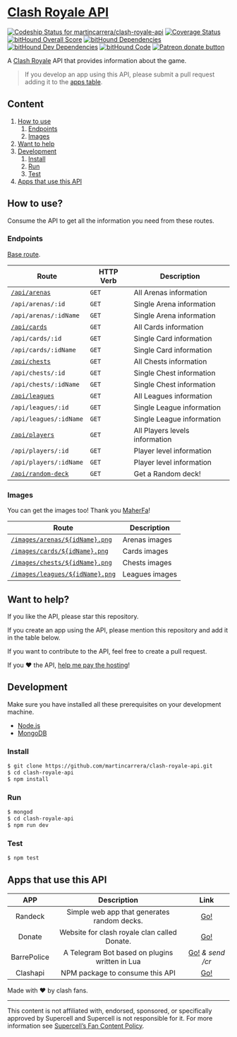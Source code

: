 # [Clash Royale API](http://www.clashapi.xyz/)
[![Codeship Status for martincarrera/clash-royale-api](https://codeship.com/projects/4f412dd0-0006-0134-4d8c-1e95689fe79f/status?branch=master)](https://codeship.com/projects/153028) [![Coverage Status](https://coveralls.io/repos/github/martincarrera/clash-royale-api/badge.svg?branch=master)](https://coveralls.io/github/martincarrera/clash-royale-api?branch=master) [![bitHound Overall Score](https://www.bithound.io/github/martincarrera/clash-royale-api/badges/score.svg)](https://www.bithound.io/github/martincarrera/clash-royale-api) [![bitHound Dependencies](https://www.bithound.io/github/martincarrera/clash-royale-api/badges/dependencies.svg)](https://www.bithound.io/github/martincarrera/clash-royale-api/master/dependencies/npm) [![bitHound Dev Dependencies](https://www.bithound.io/github/martincarrera/clash-royale-api/badges/devDependencies.svg)](https://www.bithound.io/github/martincarrera/clash-royale-api/master/dependencies/npm) [![bitHound Code](https://www.bithound.io/github/martincarrera/clash-royale-api/badges/code.svg)](https://www.bithound.io/github/martincarrera/clash-royale-api)
<span class="badge-patreon"><a href="http://patreon.com/martincarrera" title="Donate to this project using Patreon"><img src="https://img.shields.io/badge/patreon-donate-yellow.svg" alt="Patreon donate button" /></a></span>

A [Clash Royale](http://supercell.com/en/games/clashroyale/) API that provides information about the game.

> If you develop an app using this API, please submit a pull request adding it to the [apps table](#apps-that-use-this-api).

## Content

1. [How to use](#how-to-use)
    1. [Endpoints](#endpoints)
    2. [Images](#images)
2. [Want to help](#want-to-help)
3. [Development](#development)
    1. [Install](#install)
    2. [Run](#run)
    3. [Test](#test)
4. [Apps that use this API](#apps-that-use-this-api)

## How to use?

Consume the API to get all the information you need from these routes.

### Endpoints

[Base route](http://www.clashapi.xyz).

| Route | HTTP Verb | Description |
|---|---|---|
| [`/api/arenas`][1] | `GET` | All Arenas information |
| `/api/arenas/:id` | `GET` | Single Arena information |
| `/api/arenas/:idName` | `GET` | Single Arena information |
| [`/api/cards`][2] | `GET` | All Cards information |
| `/api/cards/:id` | `GET` | Single Card information |
| `/api/cards/:idName` | `GET` | Single Card information |
| [`/api/chests`][3] | `GET` | All Chests information |
| `/api/chests/:id` | `GET` | Single Chest information |
| `/api/chests/:idName` | `GET` | Single Chest information |
| [`/api/leagues`][4] | `GET` | All Leagues information |
| `/api/leagues/:id` | `GET` | Single League information |
| `/api/leagues/:idName` | `GET` | Single League information |
| [`/api/players`][5] | `GET` | All Players levels information |
| `/api/players/:id` | `GET` | Player level information |
| `/api/players/:idName` | `GET` | Player level information |
| [`/api/random-deck`][6] | `GET` | Get a Random deck! |

[1]: http://www.clashapi.xyz/api/arenas
[2]: http://www.clashapi.xyz/api/cards
[3]: http://www.clashapi.xyz/api/chests
[4]: http://www.clashapi.xyz/api/leagues
[5]: http://www.clashapi.xyz/api/players
[6]: http://www.clashapi.xyz/api/random-deck

### Images

You can get the images too! Thank you [MaherFa](https://github.com/MaherFa)!

| Route | Description |
|---|---|
| [`/images/arenas/${idName}.png`][7] | Arenas images |
| [`/images/cards/${idName}.png`][8] | Cards images |
| [`/images/chests/${idName}.png`][9] | Chests images |
| [`/images/leagues/${idName}.png`][10] | Leagues images |

[7]: http://www.clashapi.xyz/images/arenas/royal-arena.png
[8]: http://www.clashapi.xyz/images/cards/arrows.png
[9]: http://www.clashapi.xyz/images/chests/super-magical-chest.png
[10]: http://www.clashapi.xyz/images/leagues/ultimate-champion.png

## Want to help?

If you like the API, please star this repository.

If you create an app using the API, please mention this repository and add it in the table below.

If you want to contribute to the API, feel free to create a pull request.

If you :heart: the API, [help me pay the hosting](http://patreon.com/martincarrera)!

## Development

Make sure you have installed all these prerequisites on your development machine.

* [Node.js](https://nodejs.org/en/download/)
* [MongoDB](https://www.mongodb.org/)

### Install

``` bash
$ git clone https://github.com/martincarrera/clash-royale-api.git
$ cd clash-royale-api
$ npm install
```

### Run

``` bash
$ mongod
$ cd clash-royale-api
$ npm run dev
```

### Test

``` bash
$ npm test
```

## Apps that use this API

| APP | Description | Link |
|:---:|:---:|:---:|
| Randeck | Simple web app that generates random decks. | [Go!](http://randeck.xyz) |
| Donate | Website for clash royale clan called Donate. |[Go!](http://donate.kloud51.com/)|
| BarrePolice | A Telegram Bot based on plugins written in Lua |[Go!](https://t.me/BarrePolice_Bot) _& send /cr_ |
| Clashapi | NPM package to consume this API | [Go!](https://www.npmjs.com/package/clashapi) |

Made with :heart: by clash fans.

----------
This content is not affiliated with, endorsed, sponsored, or specifically approved by Supercell and Supercell is not responsible for it. For more information see [Supercell’s Fan Content Policy](www.supercell.com/fan-content-policy).
